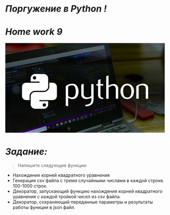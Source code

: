 # <i>Поргужение в  Python !
# Home work 9
![Python.jpg](Python.jpg)
# Задание:</i>


>Напишите следующие функции:
- Нахождение корней квадратного уравнения
- Генерация csv файла с тремя случайными числами в каждой строке. 
100-1000 строк.
- Декоратор, запускающий функцию нахождения корней квадратного 
уравнения с каждой тройкой чисел из csv файла.
- Декоратор, сохраняющий переданные параметры и результаты работы 
функции в json файл.